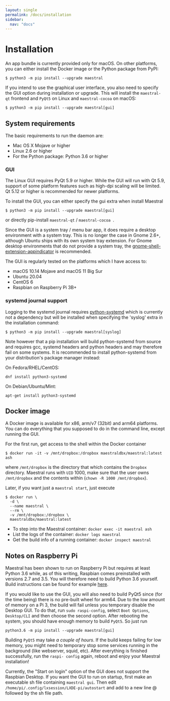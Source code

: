```yaml
---
layout: single
permalink: /docs/installation
sidebar:
  nav: "docs"
---
```


# Installation

An app bundle is currently provided only for macOS. On other platforms, you can either
install the Docker image or the Python package from PyPI:

```console
$ python3 -m pip install --upgrade maestral
```

If you intend to use the graphical user interface, you also need to specify the GUI option
during installation or upgrade. This will install the `maestral-qt` frontend and `PyQt5`
on Linux and `maestral-cocoa` on macOS:

```console
$ python3 -m pip install --upgrade maestral[gui]
```

## System requirements

The basic requirements to run the daemon are:

- Mac OS X Mojave or higher
- Linux 2.6 or higher
- For the Python package: Python 3.6 or higher

### GUI

The Linux GUI requires PyQt 5.9 or higher. While the GUI will run with Qt 5.9, support
of some platform features such as high-dpi scaling will be limited. Qt 5.12 or higher is
recommended for newer platforms.

To install the GUI, you can either specify the gui extra when install Maestral

```
$ python3 -m pip install --upgrade maestral[gui]
```

or directly pip-install `maestral-qt` / `maestral-cocoa `.

Since the GUI is a system tray / menu bar app, it does require a desktop environment
with a system tray. This is no longer the case in Gnome 2.6+, although Ubuntu ships with
its own system tray extension. For Gnome desktop environments that do not provide a
system tray, the
[gnome-shell-extension-appindicator](https://extensions.gnome.org/extension/615/appindicator-support/)
is recommended.

The GUI is regularly tested on the platforms which I have access to:

- macOS 10.14 Mojave and macOS 11 Big Sur
- Ubuntu 20.04
- CentOS 6
- Raspbian on Raspberry Pi 3B+

### systemd journal support

Logging to the systemd journal requires
[python-systemd](https://github.com/systemd/python-systemd) which is currently not a
dependency but will be installed when specifying the 'syslog' extra in the installation
command:
```
$ python3 -m pip install --upgrade maestral[syslog]
```
Note however that a pip installation will build python-systemd from source and requires
gcc, systemd headers and python headers and may therefore fail on some systems. It is
recommended to install python-systemd from your distribution's package manager instead:

On Fedora/RHEL/CentOS:
```
dnf install python3-systemd
```
On Debian/Ubuntu/Mint:
```
apt-get install python3-systemd
```

## Docker image

A Docker image is available for x86, arm/v7 (32bit) and arm64 platforms. You can do
everything that you supposed to do in the command line, except running the GUI.

For the first run, get access to the shell within the Docker container

```console
$ docker run -it -v /mnt/dropbox:/dropbox maestraldbx/maestral:latest ash
```

where `/mnt/dropbox` is the directory that which contains the `Dropbox` directory.
Maestral runs with `UID` 1000, make sure that the user owns `/mnt/dropbox` and the
contents within (`chown -R 1000 /mnt/dropbox`).

Later, if you want just a `maestral start`, just execute

```console
$ docker run \
  -d \
  --name maestral \
  --rm \
  -v /mnt/dropbox:/dropbox \
  maestraldbx/maestral:latest
```

- To step into the Maestral container: `docker exec -it maestral ash`
- List the logs of the container: `docker logs maestral`
- Get the build info of a running container: `docker inspect maestral`

## Notes on Raspberry Pi

Maestral has been shown to run on Raspberry Pi but requires at least Python 3.6 while, as of this writing, Raspbian comes preinstalled with versions 2.7 and 3.5. You will therefore need to build Python 3.6 yourself. Build instructions can be found for example [here](https://medium.com/@isma3il/install-python-3-6-or-3-7-and-pip-on-raspberry-pi-85e657aadb1e).

If you would like to use the GUI, you will also need to build PyQt5 since (for the time being) there is no pre-built wheel for arm64. Due to the low amount of memory on a Pi 3, the build will fail unless you temporary disable the Desktop GUI. To do that, run `sudo raspi-config`, select `Boot Options`, `Desktop/CLI` and then choose the second option. After rebooting the system, you should have enough memory to build `PyQt5`. So just run
```
python3.6 -m pip install --upgrade maestral[gui]
```

Building `PyQt5` may take _a couple of hours_. If the build keeps failing for low
memory, you might need to temporary stop some services running in the background (like
webserver, squid, etc). After everything is finished successfully, run the `raspi-
config` again, reboot and enjoy your Maestral installation!

Currently, the "Start on login" option of the GUI does not support the Raspbian Desktop.
If you want the GUI to run on startup, first make an executable sh file containing
`maestral gui`. Then edit `/home/pi/.config/lxsession/LXDE-pi/autostart` and add to a
new line @ followed by the sh file path.
